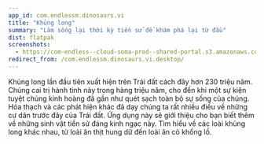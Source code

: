 ```yaml
---
app_id: com.endlessm.dinosaurs.vi
title: "Khủng long"
summary: "Làm sống lại thời kỳ tiền sử để khám phá lại từ đầu"
dist: flatpak
screenshots:
  - https://com-endless--cloud-soma-prod--shared-portal.s3.amazonaws.com/apps.257.screenshots.91cfeb20-44ea-47a2-887e-fdd63ae19e4e_201810182028062020.png
redirect_from: /com.endlessm.dinosaurs.vi.desktop/
---
```


<p>Khủng long lần đầu tiên xuất hiện trên Trái đất cách đây hơn 230 triệu năm. Chúng cai trị hành tinh này trong hàng triệu năm, cho đến khi một sự kiện tuyệt chủng kinh hoàng đã gần như quét sạch toàn bộ sự sống của chúng. Hóa thạch và các phát hiện khác đã dạy chúng ta rất nhiều điều về những cư dân trước đây của Trái đất. Ứng dụng này sẽ giới thiệu cho bạn biết thêm về những sinh vật tiền sử đáng kinh ngạc này. Tìm hiểu về các loài khủng long khác nhau, từ loài ăn thịt hung dữ đến loài ăn cỏ khổng lồ.</p>